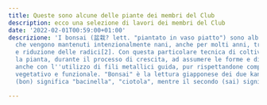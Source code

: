 ```yaml
---
title: Queste sono alcune delle piante dei membri del Club
description: ecco una selezione di lavori dei membri del Club
date: '2022-02-01T00:59:00+01:00'
descrizione: 'I bonsai (盆栽? lett. "piantato in vaso piatto") sono alberi in miniatura,
  che vengono mantenuti intenzionalmente nani, anche per molti anni, tramite potatura
  e riduzione delle radici[2]. Con questa particolare tecnica di coltivazione si indirizza
  la pianta, durante il processo di crescita, ad assumere le forme e dimensioni volute,
  anche con l''utilizzo di fili metallici guida, pur rispettandone completamente l''equilibrio
  vegetativo e funzionale. "Bonsai" è la lettura giapponese dei due kanji 盆栽: il primo
  (bon) significa "bacinella", "ciotola", mentre il secondo (sai) significa "piantare"'

---
```

